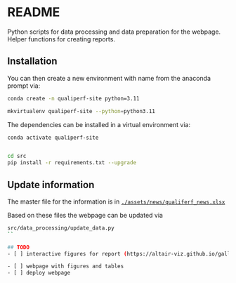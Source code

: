 # README
Python scripts for data processing and data preparation for the webpage.
Helper functions for creating reports.

## Installation
You can then create a new environment with name from the anaconda prompt via:

```bash
conda create -n qualiperf-site python=3.11
```
```bash
mkvirtualenv qualiperf-site --python=python3.11
```

The dependencies can be installed in a virtual environment via:
```bash
conda activate qualiperf-site
```
```bash
```

```bash
cd src
pip install -r requirements.txt --upgrade
```

## Update information
The master file for the information is in [`./assets/news/qualiferf_news.xlsx`](./assets/news/qualiferf_news.xlsx)

Based on these files the webpage can be updated via
```bash
src/data_processing/update_data.py
``

## TODO    
- [ ] interactive figures for report (https://altair-viz.github.io/gallery/index.html#example-gallery)

- [ ] webpage with figures and tables
- [ ] deploy webpage

